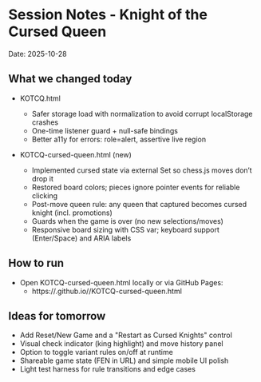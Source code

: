 # Session Notes - Knight of the Cursed Queen

Date: 2025-10-28

## What we changed today
- KOTCQ.html
  - Safer storage load with normalization to avoid corrupt localStorage crashes
  - One-time listener guard + null-safe bindings
  - Better a11y for errors: role=alert, assertive live region

- KOTCQ-cursed-queen.html (new)
  - Implemented cursed state via external Set so chess.js moves don’t drop it
  - Restored board colors; pieces ignore pointer events for reliable clicking
  - Post-move queen rule: any queen that captured becomes cursed knight (incl. promotions)
  - Guards when the game is over (no new selections/moves)
  - Responsive board sizing with CSS var; keyboard support (Enter/Space) and ARIA labels

## How to run
- Open KOTCQ-cursed-queen.html locally or via GitHub Pages:
  - https://<username>.github.io/<repo>/KOTCQ-cursed-queen.html

## Ideas for tomorrow
- Add Reset/New Game and a "Restart as Cursed Knights" control
- Visual check indicator (king highlight) and move history panel
- Option to toggle variant rules on/off at runtime
- Shareable game state (FEN in URL) and simple mobile UI polish
- Light test harness for rule transitions and edge cases
